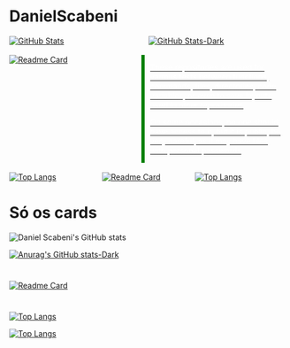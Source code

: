 # DanielScabeni

<div class="container">
  <div class="card" style="flex: 1; margin-right: 10px;">
    <a href="https://github.com/DanielScabeni">
      <img align="center" src="https://github-readme-stats.vercel.app/api?username=DanielScabeni&show_icons=true&theme=chartreuse-dark" alt="GitHub Stats">
    </a>
  </div>
  <div class="card">
    <a href="https://github.com/DanielScabeni">
      <img align="center" src="https://github-readme-stats.vercel.app/api?username=DanielScabeni&show_icons=true&theme=dark#gh-dark-mode-only" alt="GitHub Stats-Dark">
    </a>
  </div>
</div>

<br>

<div class="container" style="display: flex;">
  <div class="card" style="border-right: 6px solid green; flex: 1; margin-right: 10px;">
    <a href="https://github.com/DanielScabeni/Random-Things">
      <img src="https://github-readme-stats.vercel.app/api/pin/?username=DanielScabeni&repo=Random-Things" alt="Readme Card">
    </a>
  </div>
  <div class="card" style="flex: 1; margin-right: 10px;">
    <a href="https://github.com/DanielScabeni/Random-Things">
      <p style="color: white;">These repositories are used for various tests between functions, commands, files, directories, code variables, or even to save layouts used in other repositories</p>
      <p style="color: white;">On some occasions, no one should have access to it, but it is public, be very careful, as it may have files with personal passwords</p>
    </a>
  </div>
</div>

<br>

<div class="container" style="display: flex;">
  <div class="card" style="flex: 1; margin-right: 10px;">
    <a href="https://github.com/DanielScabeni">
      <img src="https://github-readme-stats.vercel.app/api/top-langs/?username=DanielScabeni&layout=donut-vertical" alt="Top Langs">
    </a>
  </div>
  <div class="card" style="flex: 1; margin-right: 10px;">
    <a href="https://github.com/DanielScabeni">
      <img src="https://github-readme-stats.vercel.app/api/top-langs/?username=DanielScabeni&langs_count=8)](https://github.com/DanielScabeni" alt="Readme Card">
    </a>
  </div>
  <div class="card" style="flex: 1; margin-right: 10px;">
    <a href="https://github.com/DanielScabeni">
      <img src="https://github-readme-stats.vercel.app/api/top-langs/?username=DanielScabeni&layout=pie" alt="Top Langs">
    </a>
  </div>
</div>

<style>
.container {
  display: flex;
}

.card {
  flex: 1;
  margin-right: 10px;
}
</style>

# Só os cards


![Daniel Scabeni's GitHub stats](https://github-readme-stats.vercel.app/api?username=DanielScabeni&show_icons=true&theme=chartreuse-dark)


[![Anurag's GitHub stats-Dark](https://github-readme-stats.vercel.app/api?username=DanielScabeni&show_icons=true&theme=dark#gh-dark-mode-only)](https://github.com/DanielScabeni)

#

[![Readme Card](https://github-readme-stats.vercel.app/api/pin/?username=DanielScabeni&repo=Random-Things)](https://github.com/DanielScabeni/Random-Things)

#

[![Top Langs](https://github-readme-stats.vercel.app/api/top-langs/?username=DanielScabeni&layout=donut-vertical)](https://github.com/DanielScabeni)

[![Top Langs](https://github-readme-stats.vercel.app/api/top-langs/?username=DanielScabeni&langs_count=8)](https://github.com/DanielScabeni)

